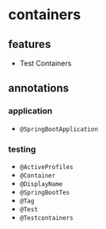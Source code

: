 # containers

## features

- Test Containers

## annotations

### application

- `@SpringBootApplication`

### testing

- `@ActiveProfiles`
- `@Container`
- `@DisplayName`
- `@SpringBootTes`
- `@Tag`
- `@Test`
- `@Testcontainers`
